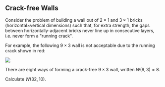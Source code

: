 ## Crack-free Walls

Consider the problem of building a wall out of $2×1$ and $3×1$ bricks (horizontal×vertical dimensions) such that, for extra strength, the gaps between horizontally-adjacent bricks never line up in consecutive layers, i.e. never form a "running crack".

For example, the following $9×3$ wall is not acceptable due to the running crack shown in red:

![](https://projecteuler.net/project/images/p215_crackfree.gif)

There are eight ways of forming a crack-free $9×3$ wall, written $W(9,3) = 8$.

Calculate $W(32,10)$.
